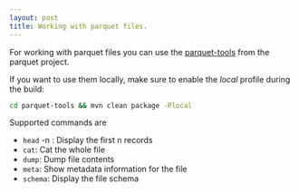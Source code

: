 ```yaml
---
layout: post
title: Working with parquet files.
---
```


For working with parquet files you can use the [parquet-tools](https://github.com/Parquet/parquet-mr/tree/master/parquet-tools) from the parquet project.

If you want to use them locally, make sure to enable the *local* profile during the build:

```bash
cd parquet-tools && mvn clean package -Plocal 
```

Supported commands are

* ```head``` -n <number of records>: Display the first n records
* ```cat```: Cat the whole file
* ```dump```: Dump file contents
* ```meta```: Show metadata information for the file
* ```schema```: Display the  file schema

